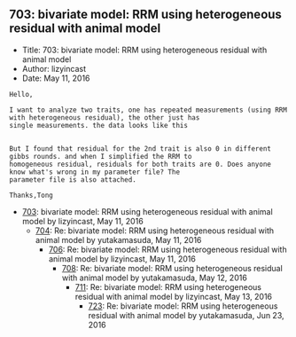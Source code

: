 ## 703: bivariate model: RRM using heterogeneous residual with animal model

- Title: 703: bivariate model: RRM using heterogeneous residual with animal model
- Author: lizyincast
- Date: May 11, 2016

```
Hello,

I want to analyze two traits, one has repeated measurements (using RRM with heterogeneous residual), the other just has
single measurements. the data looks like this 


But I found that residual for the 2nd trait is also 0 in different gibbs rounds. and when I simplified the RRM to
homogeneous residual, residuals for both traits are 0. Does anyone know what's wrong in my parameter file? The
parameter file is also attached.

Thanks,Tong
```

- [703](0703.md): bivariate model: RRM using heterogeneous residual with animal model by lizyincast, May 11, 2016
    - [704](0704.md): Re: bivariate model: RRM using heterogeneous residual with animal model by yutakamasuda, May 11, 2016
        - [706](0706.md): Re: bivariate model: RRM using heterogeneous residual with animal model by lizyincast, May 11, 2016
            - [708](0708.md): Re: bivariate model: RRM using heterogeneous residual with animal model by yutakamasuda, May 12, 2016
                - [711](0711.md): Re: bivariate model: RRM using heterogeneous residual with animal model by lizyincast, May 13, 2016
                    - [723](0723.md): Re: bivariate model: RRM using heterogeneous residual with animal model by yutakamasuda, Jun 23, 2016
